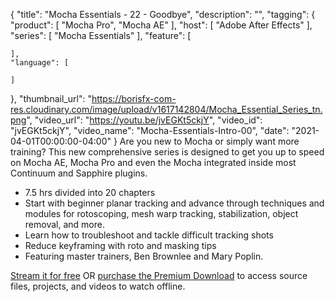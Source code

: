 {
  "title": "Mocha Essentials - 22 - Goodbye",
  "description": "",
  "tagging": {
    "product": [
      "Mocha Pro",
      "Mocha AE"
    ],
    "host": [
      "Adobe After Effects"
    ],
    "series": [
      "Mocha Essentials"
    ],
    "feature": [

    ],
    "language": [

    ]
  },
  "thumbnail_url": "https://borisfx-com-res.cloudinary.com/image/upload/v1617142804/Mocha_Essential_Series_tn.png",
  "video_url": "https://youtu.be/jvEGKt5ckjY",
  "video_id": "jvEGKt5ckjY",
  "video_name": "Mocha-Essentials-Intro-00",
  "date": "2021-04-01T00:00:00-04:00"
}
Are you new to Mocha or simply want more training? This new comprehensive series is designed to get you up to speed on Mocha AE, Mocha Pro and even the Mocha integrated inside most Continuum and Sapphire plugins.

* 7.5 hrs divided into 20 chapters
* Start with beginner planar tracking and advance through techniques and modules for rotoscoping, mesh warp tracking, stabilization, object removal, and more.
* Learn how to troubleshoot and tackle difficult tracking shots
* Reduce keyframing with roto and masking tips
* Featuring master trainers, Ben Brownlee and Mary Poplin. 

[Stream it for free](https://borisfx.com/free-training/mocha-essentials/) OR [purchase the Premium Download]( "https://borisfx.com/store/?collection=training-products&product=more-than-the-essentials-mocha-in-after-effects") to access source files, projects, and videos to watch offline.
